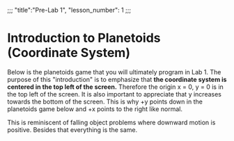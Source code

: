 ;;;
"title":"Pre-Lab 1",
"lesson_number": 1
;;;

Introduction to Planetoids (Coordinate System)
==============================================

Below is the planetoids game that you will ultimately program in Lab 1. The purpose of this "introduction" is to emphasize that **the coordinate system is centered in the top left of the screen.** Therefore the origin x = 0, y = 0 is in the top left of the screen. It is also important to appreciate that y increases towards the bottom of the screen. This is why +y points down in the planetoids game below and +x points to the right like normal.

This is reminiscent of falling object problems where downward motion is positive. Besides that everything is the same.


<canvas data-processing-sources="processing/functions.pde processing/planetoids.pde">
</canvas>